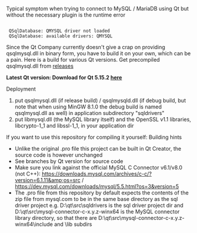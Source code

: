 Typical symptom when trying to connect to MySQL / MariaDB using Qt but without the necessary plugin is the runtime error 


<pre><code>
 QSqlDatabase: QMYSQL driver not loaded
 QSqlDatabase: available drivers: QMYSQL
</code></pre>


Since the Qt Company currently doesn't give a crap on providing qsqlmysql.dll in binary form, you have to build it on your own, which can be a pain. Here is a build for various Qt versions. Get precompiled qsqlmysql.dll from <a href="https://github.com/thecodemonkey86/qt_mysql_driver/releases">releases</a>

<b>
Latest Qt version: Download for Qt 5.15.2 <a href="https://github.com/thecodemonkey86/qt_mysql_driver/releases/tag/qmysql_5.15.2">here</a>
</b>
<br>


Deployment

1) put qsqlmysql.dll (if release build) / qsqlmysqld.dll (if debug build, but note that when using MinGW 8.1.0 the debug build is named qsqlmysql.dll as well) in application subdirectory "sqldrivers" 
2) put libmysql.dll (the MySQL library itself) and the OpenSSL v1.1 libraries, libcrypto-1_1 and libssl-1_1, in your application dir 



If you want to use this repository for compiling it yourself:
Building hints
- Unlike the original .pro file this project can be built in Qt Creator, the source code is however unchanged
- See branches by Qt version for source code
- Make sure you link against the official MySQL C Connector v6.1/v8.0 (not C++): https://downloads.mysql.com/archives/c-c/?version=6.1.11&amp;os=src / https://dev.mysql.com/downloads/mysql/5.5.html?os=3&version=5
- The .pro file from this repository by default expects the contents of the zip file from mysql.com to be in the same base directory as the sql driver project
	e.g. D:\qt\src\sqldrivers is the sql driver project dir and D:\qt\src\mysql-connector-c-x.y.z-winx64 is the MySQL connector library directory, so that there are D:\qt\src\mysql-connector-c-x.y.z-winx64\include and \lib subdirs

